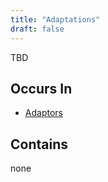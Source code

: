 ```yaml
---
title: "Adaptations"
draft: false
---
```


TBD

## Occurs In
* [Adaptors](adaptors)

## Contains
none
